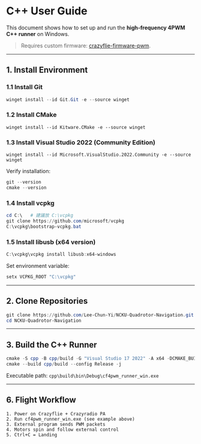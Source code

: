 # C++ User Guide

This document shows how to set up and run the **high-frequency 4PWM C++ runner** on Windows.

> Requires custom firmware: [crazyflie-firmware-pwm](https://github.com/Lee-Chun-Yi/crazyflie-firmware-pwm).

---

## 1. Install Environment

### 1.1 Install Git

```powershell
winget install --id Git.Git -e --source winget
```

### 1.2 Install CMake

```
winget install --id Kitware.CMake -e --source winget
```

### 1.3 Install Visual Studio 2022 (Community Edition)

```
winget install --id Microsoft.VisualStudio.2022.Community -e --source winget
```

Verify installation:

```powershell
git --version
cmake --version
```

### 1.4 Install vcpkg

```powershell
cd C:\   # 建議放 C:\vcpkg
git clone https://github.com/microsoft/vcpkg
C:\vcpkg\bootstrap-vcpkg.bat
```

### 1.5 Install libusb (x64 version)

```powershell
C:\vcpkg\vcpkg install libusb:x64-windows
```

Set environment variable:

```powershell
setx VCPKG_ROOT "C:\vcpkg"
```
---

## 2. Clone Repositories

```powershell
git clone https://github.com/Lee-Chun-Yi/NCKU-Quadrotor-Navigation.git
cd NCKU-Quadrotor-Navigation
```

---

## 3. Build the C++ Runner

```powershell
cmake -S cpp -B cpp/build -G "Visual Studio 17 2022" -A x64 -DCMAKE_BUILD_TYPE=Release
cmake --build cpp/build --config Release -j
```

Executable path:
`cpp\build\bin\Debug\cf4pwm_runner_win.exe`


---

## 6. Flight Workflow

```text
1. Power on Crazyflie + Crazyradio PA
2. Run cf4pwm_runner_win.exe (see example above)
3. External program sends PWM packets
4. Motors spin and follow external control
5. Ctrl+C = Landing
```


